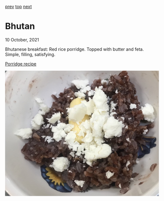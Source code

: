 [prev](benin.md)
[top](../index.md)
[next](bolivia.md)
# Bhutan
10 October, 2021


Bhutanese breakfast: Red rice porridge. Topped with butter and
feta. Simple, filling, satisfying.

[Porridge recipe](https://mayuris-jikoni.com/2018/04/22/red-rice-porridge/)

![Bhutanese breakfast](images/bhutan.jpeg)